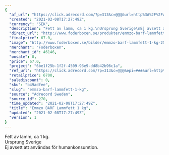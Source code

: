 ```yaml
---
{
  "af_url": "https://click.adrecord.com/?p=313&c=@@@&url=http%3A%2F%2Fwww.foderboxen.se%2Fprodukter%2Femmzo-barf-lammfett-1-kg%2C255",
  "created": "2021-02-08T17:27:49Z",
  "currency": "SEK",
  "description": "Fett av lamm, ca 1 kg.\nUrsprung Sverige\nEj avsett att anv\u00e4ndas f\u00f6r humankonsumtion.",
  "direct_url": "http://www.foderboxen.se/produkter/emmzo-barf-lammfett-1-kg,255",
  "finalprice": 67.0,
  "image": "http://www.foderboxen.se/bilder/emmzo-barf-lammfett-1-kg-255.png",
  "merchant": "Foderboxen",
  "merchant_id": 46146,
  "onsale": 0,
  "price": 67.0,
  "project": "6be1f25b-1f2f-4509-93e9-dd8b42b96c1a",
  "ref_url": "https://click.adrecord.com/?p=313&c=@@@&epi=###&url=http%3A%2F%2Fwww.foderboxen.se%2Fprodukter%2Femmzo-barf-lammfett-1-kg%2C255",
  "retailprice": 6700,
  "salediscount": 0,
  "sku": "b49adfee",
  "slug": "emmzo-barf-lammfett-1-kg",
  "source": "Adrecord Sweden",
  "source_id": 270,
  "time_updated": "2021-02-08T17:27:49Z",
  "title": "Emmzo BARF Lammfett 1 kg",
  "updated": "2021-02-08T17:27:49Z",
  "version": 1
}
---
```


<p>Fett av lamm, ca 1 kg.<br>Ursprung Sverige<br>Ej avsett att användas för humankonsumtion.</p>
